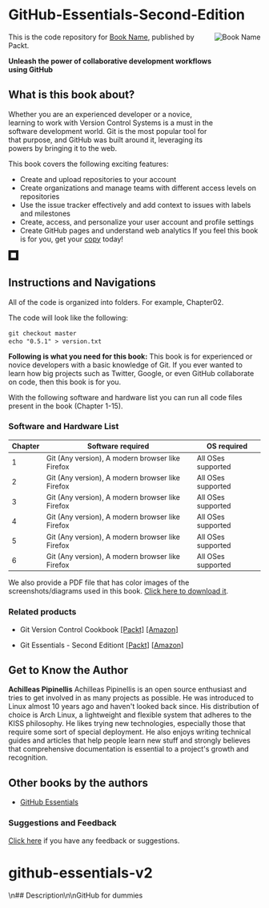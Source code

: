 # GitHub-Essentials-Second-Edition

<a href="https://www.packtpub.com/web-development/github-essentials-second-edition?utm_source=github&utm_medium=repository&utm_campaign=9781789138337"><img src="https://www.packtpub.com/sites/default/files/B10613.png" alt="Book Name" height="256px" align="right"></a>

This is the code repository for [Book Name](https://www.packtpub.com/web-development/github-essentials-second-edition?utm_source=github&utm_medium=repository&utm_campaign=9781789138337), published by Packt.

**Unleash the power of collaborative development workflows using GitHub**

## What is this book about?
Whether you are an experienced developer or a novice, learning to work with Version Control Systems is a must in the software development world. Git is the most popular tool for that purpose, and GitHub was built around it, leveraging its powers by bringing it to the web.

This book covers the following exciting features: 
* Create and upload repositories to your account
* Create organizations and manage teams with different access levels on repositories
* Use the issue tracker effectively and add context to issues with labels and milestones
* Create, access, and personalize your user account and profile settings
* Create GitHub pages and understand web analytics
If you feel this book is for you, get your [copy](https://www.amazon.com/dp/1789138337) today!

<a href="https://www.packtpub.com/?utm_source=github&utm_medium=banner&utm_campaign=GitHubBanner"><img src="https://raw.githubusercontent.com/PacktPublishing/GitHub/master/GitHub.png" 
alt="https://www.packtpub.com/" border="5" /></a>


## Instructions and Navigations
All of the code is organized into folders. For example, Chapter02.

The code will look like the following:
```
git checkout master
echo "0.5.1" > version.txt
```

**Following is what you need for this book:**
	This book is for experienced or novice developers with a basic knowledge of Git. If you ever wanted to learn how big projects such as Twitter, Google, or even GitHub collaborate on code, then this book is for you.

With the following software and hardware list you can run all code files present in the book (Chapter 1-15).

### Software and Hardware List

| Chapter  | Software required                                 | OS required        |
| -------- | --------------------------------------------------| -------------------|
| 1        | Git (Any version), A modern browser like Firefox  | All OSes supported |
| 2        | Git (Any version), A modern browser like Firefox  | All OSes supported |
| 3        | Git (Any version), A modern browser like Firefox  | All OSes supported |
| 4        | Git (Any version), A modern browser like Firefox  | All OSes supported |
| 5        | Git (Any version), A modern browser like Firefox  | All OSes supported |
| 6        | Git (Any version), A modern browser like Firefox  | All OSes supported |



We also provide a PDF file that has color images of the screenshots/diagrams used in this book. [Click here to download it](http://www.packtpub.com/sites/default/files/downloads/GitHubEssentialsSecondEdition_ColorImages.pdf).

### Related products
* Git Version Control Cookbook [[Packt]](https://www.packtpub.com/application-development/git-version-control-cookbook?utm_source=github&utm_medium=repository&utm_campaign=9781782168454) [[Amazon]](https://www.amazon.com/dp/1782168451)

* Git Essentials - Second Editiont [[Packt]](https://www.packtpub.com/application-development/git-essentials-second-edition?utm_source=github&utm_medium=repository&utm_campaign=9781787120723) [[Amazon]](https://www.amazon.com/dp/1787120724)

## Get to Know the Author
**Achilleas Pipinellis**
Achilleas Pipinellis is an open source enthusiast and tries to get involved in as many projects as possible. He was introduced to Linux almost 10 years ago and haven't looked back since. His distribution of choice is Arch Linux, a lightweight and flexible system that adheres to the KISS philosophy. He likes trying new technologies, especially those that require some sort of special deployment. He also enjoys writing technical guides and articles that help people learn new stuff and strongly believes that comprehensive documentation is essential to a project's growth and recognition.


## Other books by the authors
* [GitHub Essentials](https://www.packtpub.com/application-development/github-essentials?utm_source=github&utm_medium=repository&utm_campaign=9781783553716)

### Suggestions and Feedback
[Click here](https://docs.google.com/forms/d/e/1FAIpQLSdy7dATC6QmEL81FIUuymZ0Wy9vH1jHkvpY57OiMeKGqib_Ow/viewform) if you have any feedback or suggestions.
# github-essentials-v2
\n## Description\n\nGitHub for dummies
